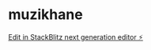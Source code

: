 # muzikhane

[Edit in StackBlitz next generation editor ⚡️](https://stackblitz.com/~/github.com/hayrullahyabatu/muzikhane)